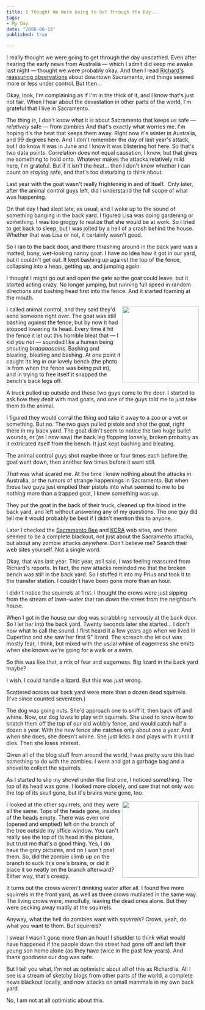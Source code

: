 ```yaml
---
title: I Thought We Were Going to Get Through the Day...
tags:
- My Day
date: "2008-06-13"
published: true

---
```


I really thought we were going to get through the day unscathed.
Even after hearing the early news from Australia
—
which I admit did keep me awake last night
—
thought we were probably okay.
And then I read
[Richard's reassuring observations](http://www.underpope.com/blogonomicon/2008/06/13/the-zombie-menace-in-sacramento/)
about downtown Sacramento,
and things seemed more or less under control.
But then...

Okay, look, I'm complaining as if I'm in the thick of it,
and I know that's just not fair.
When I hear about the devastation in other parts of the world, I'm grateful that I live in Sacramento.

The thing is, I don't know what it is about Sacramento that keeps us safe
—
_relatively_ safe
—
from zombies
And that's exactly what worries me.
I'm hoping it's the heat that keeps them away.
Right now it's winter in Australia, and 99 degrees here.
And I don't remember the day of last year's attack,
but I do know it was in June and I know it was blistering hot here.
So that's two data points.
Correlation does not equal causation, I know,
but that gives me something to hold onto.
Whatever makes the attacks relatively mild here, I'm grateful.
But if it _isn't_ the heat...
then I don't know whether I can count on _staying_ safe,
and that's too disturbing to think about.

Last year with the goat wasn't really frightening in and of itself. 
Only later, after the animal control guys left,
did I understand the full scope of what was happening.

On that day I had slept late, as usual,
and I woke up to the sound of something banging in the back yard.
I figured Lisa was doing gardening or something.
I was too groggy to realize that she would be at work.
So I tried to get back to sleep,
but I was jolted by a hell of a crash behind the house.
Whether that was Lisa or not, it certainly wasn't good.

So I ran to the back door,
and there thrashing around in the back yard was a matted,
bony, wet-looking nanny goat.
I have no idea how it got in our yard, but it couldn't get out.
It kept bashing up against the top of the fence,
collapsing into a heap,
getting up,
and jumping again.

I thought I might go out and open the gate so the goat could leave,
but it started acting crazy.
No longer jumping,
but running full speed in random directions and bashing head first into the fence.
And it started foaming at the mouth.

[<img src="/images/unscathed/bench.jpg" align="right" width="200" />](/images/unscathed/bench.jpg)
I called animal control,
and they said they'd send someone right over.
The goat was still bashing against the fence,
but by now it had stopped lowering its head.
Every time it hit the fence it let out this horrible bleat that
—
I kid you not
—
sounded like a human being shouting _braaaaaaains_.
Bashing and bleating, bleating and bashing.
At one point it caught its leg in our lovely bench
(the photo is from when the fence was being put in),
and in trying to free itself it snapped the bench's back legs off.

A truck pulled up outside and these two guys came to the door.
I started to ask how they dealt with mad goats,
and one of the guys told me to just take them to the animal.

I figured they would corral the thing and take it away to a zoo or a vet or something.
But no.
The two guys pulled pistols and shot the goat,
right there in my back yard.
The goat didn't seem to notice the two huge bullet wounds,
or (as I now saw) the back leg flopping loosely,
broken probably as it extricated itself from the bench.
It just kept bashing and bleating.

The animal control guys shot maybe three or four times each before the goat went down,
then another few times before it went still.

_That_ was what scared me.
At the time I knew nothing about the attacks in Australia,
or the rumors of strange happenings in Sacramento.
But when these two guys just emptied their pistols
into what seemed to me to be nothing more than a trapped goat,
I knew something was up.

They put the goat in the back of their truck,
cleaned up the blood in the back yard, and left without answering any of my questions.
The one guy did tell me it would probably be best if I didn't mention this to anyone.

Later I checked the [Sacramento Bee](http://www.sacbee.com/)
and [KCRA](http://www.kcra.com/index.html)
web sites,
and there seemed to be a complete blackout,
not just about the Sacramento attacks,
but about any zombie attacks _anywhere_.
Don't believe me?
Search their web sites yourself.
Not a single word.

Okay, that was last year.
This year, as I said, I was feeling reassured from Richard's reports.
In fact,
the new attacks reminded me that the broken bench was still in the back yard.
So I stuffed it into my Prius and took it to the transfer station.
I couldn't have been gone more than an hour.

I didn't notice the squirrels at first.
I thought the crows were just sipping from the stream of lawn-water
that ran down the street from the neighbor's house.

When I got in the house our dog was scrabbling nervously at the back door.
So I let her into the back yard.
Twenty seconds later she started...
I don't now what to call the sound.
I first heard it a few years ago when we lived in Cupertino
and she saw her first 9" lizard.
The screech she let out was mostly fear,
I think,
but mixed with the usual whine of eagerness she emits
when she knows we're going for a walk or a swim.

So this was like that,
a mix of fear and eagerness.
Big lizard in the back yard maybe?

I wish.
I could handle a lizard.
But this was just wrong.

Scattered across our back yard were more than a dozen dead squirrels.
(I've since counted seventeen.)

The dog was going nuts.
She'd approach one to sniff it, then back off and whine.
Now, our dog _loves_ to play with squirrels.
She used to know how to snatch them off the top of our old wobbly fence,
and would catch half a dozen a year.
With the new fence she catches only about one a year.
And when she does, she doesn't whine.
She just licks it and plays with it until it dies.
Then she loses interest.

Given all of the blog stuff from around the world,
I was pretty sure this had something to do with the zombies.
I went and got a garbage bag and a shovel to collect the squirrels.

As I started to slip my shovel under the first one,
I noticed something.
The top of its head was gone.
I looked more closely,
and saw that not only was the top of its skull gone,
but it's brains were gone, too.


[<img src="/images/unscathed/squirrel.jpg" align="right" width="200" />](/images/unscathed/squirrel.jpg)
I looked at the other squirrels, and they were all the same.
Tops of the heads gone, insides of the heads empty.
There was even one
(opened and emptied)
left on the branch of the tree outside my office window.
You can't really see the top of its head in the picture,
but trust me that's a good thing.
Yes,
I do have the gory pictures, and no I won't post them.
So,
did the zombie climb up on the branch to suck this one's brains,
or did it place it so neatly on the branch afterward?
Either way, that's creepy.

It turns out the crows weren't drinking water after all.
I found five more squirrels in the front yard,
as well as three crows mutilated in the same way.
The living crows were, mercifully, leaving the dead ones alone.
But they were pecking away madly at the squirrels.

Anyway, what the hell do zombies want with _squirrels_?
Crows, yeah, do what you want to them.
But squirrels?

I swear I wasn't gone more than an hour!
I shudder to think what would have happened
if the people down the street had gone off and left their young son home alone
(as they have twice in the past few years).
And thank goodness our dog was safe.

But I tell you what, I'm not as optimistic about all of this as Richard is.
All I see is a stream of sketchy blogs from other parts of the world,
a complete news blackout locally, and now attacks on small mammals in my own back yard.

No, I am not at all optimistic about this.
